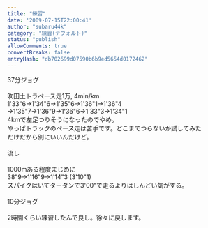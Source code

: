 ```yaml
---
title: "練習"
date: '2009-07-15T22:00:41'
author: "subaru44k"
category: "練習(デフォルト)"
status: "publish"
allowComments: true
convertBreaks: false
entryHash: "db702699d07590b6b9ed5654d0172462"
---
```

37分ジョグ<br>
<br>
吹田土トラペース走1万, 4min/km<br>
1'33"6→1'34"6→1'35"6→1'36"1→1'36"4<br>
→1'35"7→1'36"9→1'36"6→1'33"3→1'34"1<br>
4kmで左足つりそうになったのでやめ。<br>
やっぱトラックのペース走は苦手です。どこまでつらないか試してみた<br>
だけだから別にいいんだけど。<br>
<br>
流し<br>
<br>
1000mある程度まじめに<br>
38"9→1'16"9→1'14"3 (3'10"1)<br>
スパイクはいてタータンで3'00"で走るよりはしんどい気がする。<br>
<br>
10分ジョグ<br>
<br>
2時間くらい練習したんで良し。徐々に戻します。
